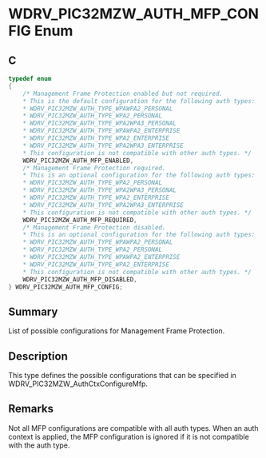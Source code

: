 # WDRV_PIC32MZW_AUTH_MFP_CONFIG Enum

## C

```c
typedef enum
{
    /* Management Frame Protection enabled but not required.
    * This is the default configuration for the following auth types:
    * WDRV_PIC32MZW_AUTH_TYPE_WPAWPA2_PERSONAL
    * WDRV_PIC32MZW_AUTH_TYPE_WPA2_PERSONAL
    * WDRV_PIC32MZW_AUTH_TYPE_WPA2WPA3_PERSONAL
    * WDRV_PIC32MZW_AUTH_TYPE_WPAWPA2_ENTERPRISE
    * WDRV_PIC32MZW_AUTH_TYPE_WPA2_ENTERPRISE
    * WDRV_PIC32MZW_AUTH_TYPE_WPA2WPA3_ENTERPRISE
    * This configuration is not compatible with other auth types. */
    WDRV_PIC32MZW_AUTH_MFP_ENABLED,
    /* Management Frame Protection required.
    * This is an optional configuration for the following auth types:
    * WDRV_PIC32MZW_AUTH_TYPE_WPA2_PERSONAL
    * WDRV_PIC32MZW_AUTH_TYPE_WPA2WPA3_PERSONAL
    * WDRV_PIC32MZW_AUTH_TYPE_WPA2_ENTERPRISE
    * WDRV_PIC32MZW_AUTH_TYPE_WPA2WPA3_ENTERPRISE
    * This configuration is not compatible with other auth types. */
    WDRV_PIC32MZW_AUTH_MFP_REQUIRED,
    /* Management Frame Protection disabled.
    * This is an optional configuration for the following auth types:
    * WDRV_PIC32MZW_AUTH_TYPE_WPAWPA2_PERSONAL
    * WDRV_PIC32MZW_AUTH_TYPE_WPA2_PERSONAL
    * WDRV_PIC32MZW_AUTH_TYPE_WPAWPA2_ENTERPRISE
    * WDRV_PIC32MZW_AUTH_TYPE_WPA2_ENTERPRISE
    * This configuration is not compatible with other auth types. */
    WDRV_PIC32MZW_AUTH_MFP_DISABLED,
} WDRV_PIC32MZW_AUTH_MFP_CONFIG;

```

## Summary

List of possible configurations for Management Frame Protection.  

## Description

This type defines the possible configurations that can be specified in
WDRV_PIC32MZW_AuthCtxConfigureMfp.

## Remarks

Not all MFP configurations are compatible with all auth types. When an auth context is applied, the MFP configuration is ignored if it is not compatible with the auth type. 
